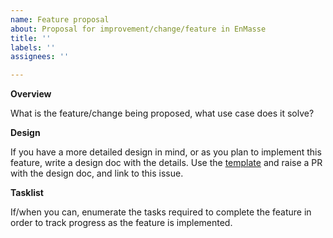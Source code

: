```yaml
---
name: Feature proposal
about: Proposal for improvement/change/feature in EnMasse
title: ''
labels: ''
assignees: ''

---
```


**Overview**

What is the feature/change being proposed, what use case does it solve?

**Design**

If you have a more detailed design in mind, or as you plan to implement this feature, write a design doc with the details. Use the [template](https://github.com/EnMasseProject/enmasse/blob/master/documentation/design/proposals/design-template.adoc) and raise a PR with the design doc, and link to this issue.

**Tasklist**

If/when you can, enumerate the tasks required to complete the feature in order to track progress as the feature is implemented.
